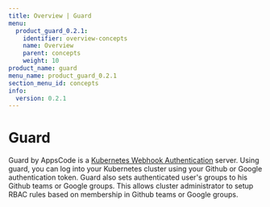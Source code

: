 ```yaml
---
title: Overview | Guard
menu:
  product_guard_0.2.1:
    identifier: overview-concepts
    name: Overview
    parent: concepts
    weight: 10
product_name: guard
menu_name: product_guard_0.2.1
section_menu_id: concepts
info:
  version: 0.2.1
---
```


# Guard

 Guard by AppsCode is a [Kubernetes Webhook Authentication](https://kubernetes.io/docs/admin/authentication/#webhook-token-authentication) server. Using guard, you can log into your Kubernetes cluster using your Github or Google authentication token. Guard also sets authenticated user's groups to his Github teams or Google groups. This allows cluster administrator to setup RBAC rules based on membership in Github teams or Google groups.
